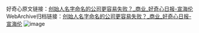 好奇心原文链接：[创始人名字命名的公司更容易失败？_商业_好奇心日报-宣海伦](https://www.qdaily.com/articles/6092.html)
WebArchive归档链接：[创始人名字命名的公司更容易失败？_商业_好奇心日报-宣海伦](http://web.archive.org/web/20190623165908/https://www.qdaily.com/articles/6092.html)
![image](http://ww3.sinaimg.cn/large/007d5XDply1g3w9kaz09zj30u03xr7wh)